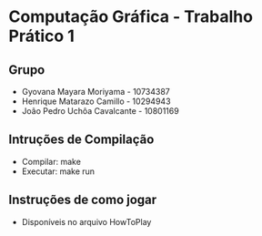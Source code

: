 # Computação Gráfica - Trabalho Prático 1
## Grupo
* Gyovana Mayara Moriyama - 10734387
* Henrique Matarazo Camillo - 10294943
* João Pedro Uchôa Cavalcante - 10801169

## Intruções de Compilação
* Compilar: make
* Executar: make run

## Instruções de como jogar
* Disponíveis no arquivo HowToPlay
